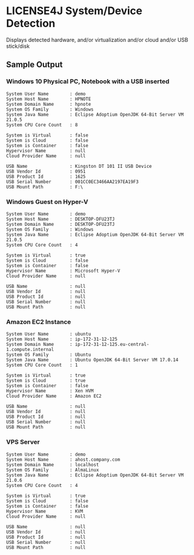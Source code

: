 # LICENSE4J System/Device Detection

Displays detected hardware, and/or virtualization and/or cloud and/or USB stick/disk

## Sample Output

### Windows 10 Physical PC, Notebook with a USB inserted
    System User Name        : demo
    System Host Name        : HPNOTE
    System Domain Name      : hpnote
    System OS Family        : Windows
    System Java Name        : Eclipse Adoptium OpenJDK 64-Bit Server VM 21.0.5
    System CPU Core Count   : 8
    
    System is Virtual       : false
    System is Cloud         : false
    System is Container     : false
    Hypervisor Name         : null
    Cloud Provider Name     : null
    
    USB Name                : Kingston DT 101 II USB Device
    USB Vendor Id           : 0951
    USB Product Id          : 1625
    USB Serial Number       : 001CC0EC3466AA2197EA19F3
    USB Mount Path          : F:\

### Windows Guest on Hyper-V
    System User Name        : demo
    System Host Name        : DESKTOP-DFU23TJ
    System Domain Name      : DESKTOP-DFU23TJ
    System OS Family        : Windows
    System Java Name        : Eclipse Adoptium OpenJDK 64-Bit Server VM 21.0.5
    System CPU Core Count   : 4
    
    System is Virtual       : true
    System is Cloud         : false
    System is Container     : false
    Hypervisor Name         : Microsoft Hyper-V
    Cloud Provider Name     : null
    
    USB Name                : null
    USB Vendor Id           : null
    USB Product Id          : null
    USB Serial Number       : null
    USB Mount Path          : null

### Amazon EC2 Instance
    System User Name        : ubuntu
    System Host Name        : ip-172-31-12-125
    System Domain Name      : ip-172-31-12-125.eu-central-1.compute.internal
    System OS Family        : Ubuntu
    System Java Name        : Ubuntu OpenJDK 64-Bit Server VM 17.0.14
    System CPU Core Count   : 1
    
    System is Virtual       : true
    System is Cloud         : true
    System is Container     : false
    Hypervisor Name         : Xen HVM
    Cloud Provider Name     : Amazon EC2
    
    USB Name                : null
    USB Vendor Id           : null
    USB Product Id          : null
    USB Serial Number       : null
    USB Mount Path          : null


### VPS Server
    System User Name        : demo
    System Host Name        : ahost.company.com
    System Domain Name      : localhost
    System OS Family        : AlmaLinux
    System Java Name        : Eclipse Adoptium OpenJDK 64-Bit Server VM 21.0.6
    System CPU Core Count   : 4
    
    System is Virtual       : true
    System is Cloud         : false
    System is Container     : false
    Hypervisor Name         : KVM
    Cloud Provider Name     : null
    
    USB Name                : null
    USB Vendor Id           : null
    USB Product Id          : null
    USB Serial Number       : null
    USB Mount Path          : null
